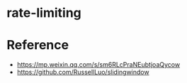 # rate-limiting

# Reference

- https://mp.weixin.qq.com/s/sm6RLcPraNEubtjoaQycow
- https://github.com/RussellLuo/slidingwindow
